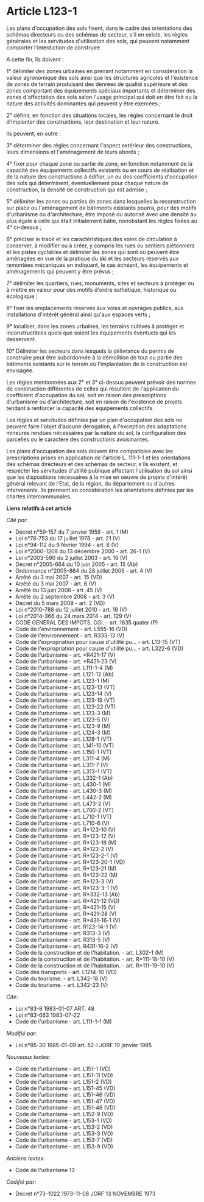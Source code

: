 # Article L123-1

Les plans d'occupation des sols fixent, dans le cadre des orientations des schémas directeurs ou des schémas de secteur, s'il
en existe, les règles générales et les servitudes d'utilisation des sols, qui peuvent notamment comporter l'interdiction de
construire. 

A cette fin, ils doivent :

1° délimiter des zones urbaines en prenant notamment en considération la valeur agronomique des sols ainsi que les structures
agricoles et l'existence de zones de terrain produisant des denrées de qualité supérieure et des zones comportant des
équipements spéciaux importants et déterminer des zones d'affectation des sols selon l'usage principal qui doit en être fait
ou la nature des activités dominantes qui peuvent y être exercées ;

2° définir, en fonction des situations locales, les règles concernant le droit d'implanter des constructions, leur
destination et leur nature. 

Ils peuvent, en outre :

3° déterminer des règles concernant l'aspect extérieur des constructions, leurs dimensions et l'aménagement de leurs abords ;

4° fixer pour chaque zone ou partie de zone, en fonction notamment de la capacité des équipements collectifs existants ou en
cours de réalisation et de la nature des constructions à édifier, un ou des coefficients d'occupation des sols qui
déterminent, éventuellement pour chaque nature de construction, la densité de construction qui est admise ;

5° délimiter les zones ou parties de zones dans lesquelles la reconstruction sur place ou l'aménagement de bâtiments
existants pourra, pour des motifs d'urbanisme ou d'architecture, être imposé ou autorisé avec une densité au plus égale à
celle qui était initialement bâtie, nonobstant les règles fixées au 4° ci-dessus ;

6° préciser le tracé et les caractéristiques des voies de circulation à conserver, à modifier ou à créer, y compris les rues
ou sentiers piétonniers et les pistes cyclables et délimiter les zones qui sont ou peuvent être aménagées en vue de la
pratique du ski et les secteurs réservés aux remontées mécaniques en indiquant, le cas échéant, les équipements et
aménagements qui peuvent y être prévus ; 

7° délimiter les quartiers, rues, monuments, sites et secteurs à protéger ou à mettre en valeur pour des motifs d'ordre
esthétique, historique ou écologique ; 

8° fixer les emplacements réservés aux voies et ouvrages publics, aux installations d'intérêt général ainsi qu'aux espaces
verts ; 

9° localiser, dans les zones urbaines, les terrains cultivés à protéger et inconstructibles quels que soient les équipements
éventuels qui les desservent.

10° Délimiter les secteurs dans lesquels la délivrance du permis de construire peut être subordonnée à la démolition de tout
ou partie des bâtiments existants sur le terrain où l'implantation de la construction est envisagée. 

Les règles mentionnées aux 2° et 3° ci-dessus peuvent prévoir des normes de construction différentes de celles qui résultent
de l'application du coefficient d'occupation du sol, soit en raison des prescriptions d'urbanisme ou d'architecture, soit en
raison de l'existence de projets tendant à renforcer la capacité des équipements collectifs. 

Les règles et servitudes définies par un plan d'occupation des sols ne peuvent faire l'objet d'aucune dérogation, à
l'exception des adaptations mineures rendues nécessaires par la nature du sol, la configuration des parcelles ou le caractère
des constructions avoisinantes. 

Les plans d'occupation des sols doivent être compatibles avec les prescriptions prises en application de l'article L. 111-1-1
et les orientations des schémas directeurs et des schémas de secteur, s'ils existent, et respecter les servitudes d'utilité
publique affectant l'utilisation du sol ainsi que les dispositions nécessaires à la mise en oeuvre de projets d'intérêt
général relevant de l'Etat, de la région, du département ou d'autres intervenants. Ils prennent en considération les
orientations définies par les chartes intercommunales.

**Liens relatifs à cet article**

_Cité par_:

  - Décret n°59-157 du 7 janvier 1959 - art. 1 (M)
  - Loi n°78-753 du 17 juillet 1978 - art. 21 (V)
  - Loi n°94-112 du 9 février 1994 - art. 6 (V)
  - Loi n°2000-1208 du 13 décembre 2000 - art. 26-1 (V)
  - Loi n°2003-590 du 2 juillet 2003 - art. 16 (V)
  - Décret n°2005-664 du 10 juin 2005 - art. 15 (Ab)
  - Ordonnance n°2005-864 du 28 juillet 2005 - art. 4 (V)
  - Arrêté du 3 mai 2007 - art. 15 (VD)
  - Arrêté du 3 mai 2007 - art. 6 (V)
  - Arrêté du 13 juin 2008 - art. 45 (V)
  - Arrêté du 2 septembre 2008 - art. 3 (V)
  - Décret du 5 mars 2009 - art. 2 (VD)
  - Loi n°2010-788 du 12 juillet 2010 - art. 19 (V)
  - Loi n°2014-366 du 24 mars 2014 - art. 129 (V)
  - CODE GENERAL DES IMPOTS, CGI. - art. 1635 quater (P)
  - Code de l'environnement - art. L555-16 (VD)
  - Code de l'environnement - art. R333-13 (V)
  - Code de l'expropriation pour cause d'utilité pu... - art. L13-15 (VT)
  - Code de l'expropriation pour cause d'utilité pu... - art. L322-6 (VD)
  - Code de l'urbanisme - art. *R421-17 (V)
  - Code de l'urbanisme - art. *R421-23 (V)
  - Code de l'urbanisme - art. L111-1-4 (M)
  - Code de l'urbanisme - art. L121-12 (Ab)
  - Code de l'urbanisme - art. L123-1 (M)
  - Code de l'urbanisme - art. L123-13 (VT)
  - Code de l'urbanisme - art. L123-14 (V)
  - Code de l'urbanisme - art. L123-19 (VT)
  - Code de l'urbanisme - art. L123-22 (VT)
  - Code de l'urbanisme - art. L123-3 (M)
  - Code de l'urbanisme - art. L123-5 (V)
  - Code de l'urbanisme - art. L123-9 (M)
  - Code de l'urbanisme - art. L124-3 (M)
  - Code de l'urbanisme - art. L128-1 (VT)
  - Code de l'urbanisme - art. L141-10 (VT)
  - Code de l'urbanisme - art. L150-1 (VT)
  - Code de l'urbanisme - art. L311-4 (M)
  - Code de l'urbanisme - art. L311-7 (V)
  - Code de l'urbanisme - art. L313-1 (VT)
  - Code de l'urbanisme - art. L332-1 (Ab)
  - Code de l'urbanisme - art. L430-1 (M)
  - Code de l'urbanisme - art. L430-3 (M)
  - Code de l'urbanisme - art. L442-2 (M)
  - Code de l'urbanisme - art. L473-2 (V)
  - Code de l'urbanisme - art. L700-2 (VT)
  - Code de l'urbanisme - art. L710-1 (VT)
  - Code de l'urbanisme - art. L710-6 (V)
  - Code de l'urbanisme - art. R*123-10 (V)
  - Code de l'urbanisme - art. R*123-12 (V)
  - Code de l'urbanisme - art. R*123-18 (M)
  - Code de l'urbanisme - art. R*123-2 (V)
  - Code de l'urbanisme - art. R*123-2-1 (V)
  - Code de l'urbanisme - art. R*123-20-1 (VD)
  - Code de l'urbanisme - art. R*123-21 (M)
  - Code de l'urbanisme - art. R*123-22 (M)
  - Code de l'urbanisme - art. R*123-3 (V)
  - Code de l'urbanisme - art. R*123-3-1 (V)
  - Code de l'urbanisme - art. R*332-13 (Ab)
  - Code de l'urbanisme - art. R*421-12 (VD)
  - Code de l'urbanisme - art. R*421-15 (V)
  - Code de l'urbanisme - art. R*421-28 (V)
  - Code de l'urbanisme - art. R*431-16-1 (V)
  - Code de l'urbanisme - art. R123-14-1 (V)
  - Code de l'urbanisme - art. R313-3 (V)
  - Code de l'urbanisme - art. R313-5 (V)
  - Code de l'urbanisme - art. R431-16-2 (V)
  - Code de la construction et de l'habitation. - art. L302-1 (M)
  - Code de la construction et de l'habitation. - art. R*111-18-10 (V)
  - Code de la construction et de l'habitation. - art. R*111-19-10 (V)
  - Code des transports - art. L1214-10 (VD)
  - Code du tourisme. - art. L342-18 (V)
  - Code du tourisme. - art. L342-23 (V)

_Cite_:

  - Loi n°83-8 1983-01-07 ART. 48
  - Loi n°83-663 1983-07-22
  - Code de l'urbanisme - art. L111-1-1 (M)

_Modifié par_:

  - Loi n°85-30 1985-01-09 art. 52-I JORF 10 janvier 1985

_Nouveaux textes_:

  - Code de l'urbanisme - art. L151-1 (VD)
  - Code de l'urbanisme - art. L151-11 (VD)
  - Code de l'urbanisme - art. L151-2 (VD)
  - Code de l'urbanisme - art. L151-45 (VD)
  - Code de l'urbanisme - art. L151-46 (VD)
  - Code de l'urbanisme - art. L151-47 (VD)
  - Code de l'urbanisme - art. L151-48 (VD)
  - Code de l'urbanisme - art. L152-9 (VD)
  - Code de l'urbanisme - art. L153-1 (VD)
  - Code de l'urbanisme - art. L153-2 (VD)
  - Code de l'urbanisme - art. L153-3 (VD)
  - Code de l'urbanisme - art. L153-7 (VD)
  - Code de l'urbanisme - art. L153-9 (VD)

_Anciens textes_:

  - Code de l'urbanisme 13

_Codifié par_:

  - Décret n°73-1022 1973-11-08 JORF 13 NOVEMBRE 1973
